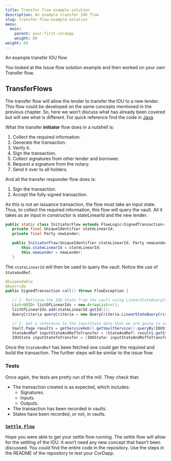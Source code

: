 ```yaml
---
title: Transfer flow example solution
description: An example transfer IOU flow
slug: transfer-flow-example-solution
menu:
  main:
    parent: your-first-cordapp
    weight: 60  
weight: 60
---
```


An example transfer IOU flow

You looked at the Issue flow solution example and then worked on your own Transfer flow.  

## TransferFlows

The transfer flow will allow the lender to transfer the IOU to a new lender. This flow could be developed on the same concepts mentioned in the previous chapter. So, here we won’t discuss what has already been covered but will see what is different. For quick reference find the code in [Java](https://github.com/r3developer/obligation-cordapp).

What the transfer **initiator** flow does in a nutshell is:
1. Collect the required information.
2. Generate the transaction.
3. Verify it.
4. Sign the transaction.
5. Collect signatures from other lender and borrower.
6. Request a signature from the notary.
7. Send it over to all holders.

And all the transfer responder flow does is:
1. Sign the transaction.
2. Accept the fully signed transaction.
      
As this is not an issuance transaction, the flow must take an input state. Thus, to collect the required information, this flow will query the vault. All it takes as an input in constructor is stateLinearId and the new lender.

```java      
public static class InitiatorFlow extends FlowLogic<SignedTransaction> {
   private final UniqueIdentifier stateLinearId;
   private final Party newLender;

   public InitiatorFlow(UniqueIdentifier stateLinearId, Party newLender) {
       this.stateLinearId = stateLinearId;
       this.newLender = newLender;
   }
```

The `stateLinearId` will then be used to query the vault. Notice the use of `StateAndRef`.

```java
@Suspendable
@Override
public SignedTransaction call() throws FlowException {

   // 1. Retrieve the IOU State from the vault using LinearStateQueryCriteria
   List<UUID> listOfLinearIds = new ArrayList<>();
   listOfLinearIds.add(stateLinearId.getId());
   QueryCriteria queryCriteria = new QueryCriteria.LinearStateQueryCriteria(null, listOfLinearIds);

   // 2. Get a reference to the inputState data that we are going to settle.
   Vault.Page results = getServiceHub().getVaultService().queryBy(IOUState.class, queryCriteria);
   StateAndRef inputStateAndRefToTransfer = (StateAndRef) results.getStates().get(0);
   IOUState inputStateToTransfer = (IOUState) inputStateAndRefToTransfer.getState().getData();
```

Once the `StateAndRef` has been fetched one could get the required and build the transaction.
The further steps will be similar to the issue flow.


### Tests

Once again, the tests are pretty run of the mill. They check that:
* The transaction created is as expected, which includes:
  * Signatures. 
  * Inputs.
  * Outputs.
* The transaction has been recorded in vaults.
* States have been recorded, or not, in vaults.

### [`Settle Flow`](https://github.com/corda/corda-training-code/blob/master/020-first-token/workflows/src/main/java/com/template/flows/MoveFlows.java)

Hope you were able to get your settle flow running. The settle flow will allow for the settling of the IOU. It won’t need any new concept that hasn’t been discussed. You could find the entire code in the repository. Use the steps in the README of the repository to test your CorDapp.

